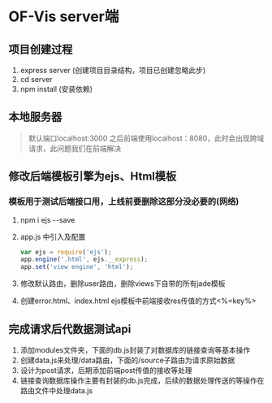 # OF-Vis server端

## 项目创建过程

1. express server (创建项目目录结构，项目已创建忽略此步) 
2. cd server
3. npm install (安装依赖)

## 本地服务器

> 默认端口localhost:3000
> 之后前端使用localhost：8080，此时会出现跨域请求，此问题我们在前端解决

## 修改后端模板引擎为ejs、Html模板

### 模板用于测试后端接口用，上线前要删除这部分没必要的(网络)

1. npm i ejs --save
2. app.js 中引入及配置

    ``` JavaScript
    var ejs = require('ejs');
    app.engine('.html', ejs.__express);
    app.set('view engine', 'html');
    ```

3. 修改默认路由，删除user路由，删除views下自带的所有jade模板
4. 创建error.html、index.html ejs模板中前端接收res传值的方式<%=key%>

## 完成请求后代数据测试api

1. 添加modules文件夹，下面的db.js封装了对数据库的链接查询等基本操作
2. 创建data.js来处理/data路由，下面的/source子路由为请求原始数据
3. 设计为post请求，后期添加前端post传值的接收等处理
4. 链接查询数据库操作主要有封装的db.js完成，后续的数据处理传送的等操作在路由文件中处理data.js
